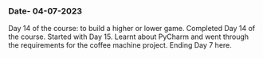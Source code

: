 ### Date- 04-07-2023
Day 14 of the course:
to build a higher or lower game.
Completed Day 14 of the course.
Started with Day 15.
Learnt about PyCharm and went through the requirements for the coffee machine project.
Ending Day 7 here.